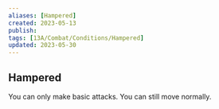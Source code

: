 ```yaml
---
aliases: [Hampered]
created: 2023-05-13
publish: 
tags: [13A/Combat/Conditions/Hampered]
updated: 2023-05-30
---
```


## Hampered

You can only make basic attacks. You can still move normally.